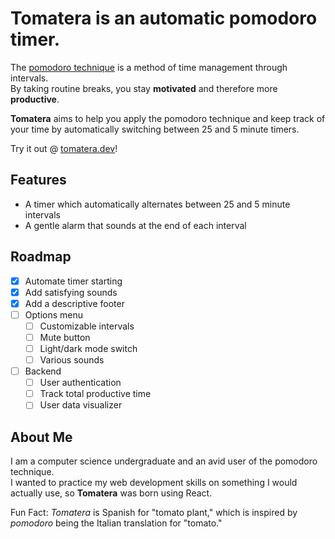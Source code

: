# Tomatera is an automatic pomodoro timer.

The [pomodoro technique](https://en.wikipedia.org/wiki/Pomodoro_Technique) is a method of time management through intervals. <br/>
By taking routine breaks, you stay **motivated** and therefore more **productive**.

**Tomatera** aims to help you apply the pomodoro technique and keep track of your time by automatically switching between 25 and 5 minute timers.

Try it out @ [tomatera.dev](https://tomatera.dev)!

## Features

- A timer which automatically alternates between 25 and 5 minute intervals
- A gentle alarm that sounds at the end of each interval

## Roadmap

- [x] Automate timer starting
- [x] Add satisfying sounds
- [x] Add a descriptive footer
- [ ] Options menu
  - [ ] Customizable intervals
  - [ ] Mute button
  - [ ] Light/dark mode switch
  - [ ] Various sounds
- [ ] Backend
  - [ ] User authentication
  - [ ] Track total productive time
  - [ ] User data visualizer

## About Me

I am a computer science undergraduate and an avid user of the pomodoro technique. <br/>
I wanted to practice my web development skills on something I would actually use, so **Tomatera** was born using React. <br/>

Fun Fact: _Tomatera_ is Spanish for "tomato plant," which is inspired by _pomodoro_ being the Italian translation for "tomato."
